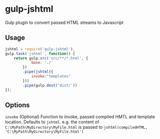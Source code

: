 gulp-jshtml
======

Gulp plugin to convert passed HTML streams to Javascript


Usage
---
```javascript
jshtml = require('gulp-jshtml'),
gulp.task('jshtml', function() {
	return gulp.src('src/**/*.html', {
            base: './'
        })
        .pipe(jshtml({
        	invoke:"templates"
        }))        
        .pipe(gulp.dest('dist/'))		
});
```


Options
---
`invoke` (Optional) Function to invoke, passed compiled HMTL and template location. Defaults to `jshtml`. e.g. the content of `C:\MyPath\MyDirectory\MyFile.html` is passed to `jshtml(compiledHTML, 'C:\MyPath\MyDirectory\MyFile.html')`
